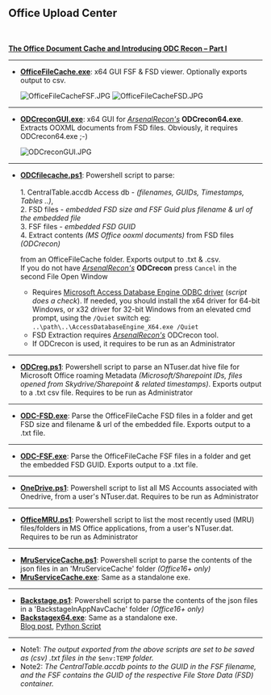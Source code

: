 
## Office Upload Center
<br>

 **[The Office Document Cache and Introducing ODC Recon – Part I ](https://arsenalrecon.com/2019/10/the-office-document-cache-and-introducing-odc-recon-part-i/)**
<br>
__________________________________________________________________________________________

  * **[OfficeFileCache.exe](https://github.com/kacos2000/Other/blob/master/OfficeFileCache/OfficeFileCache.exe)**: x64 GUI FSF & FSD viewer. Optionally exports output to csv.<br>
  
     ![OfficeFileCacheFSF.JPG](https://github.com/kacos2000/Other/blob/master/OfficeFileCache/OfficeFileCacheFSF.JPG)
     ![OfficeFileCacheFSD.JPG](https://github.com/kacos2000/Other/blob/master/OfficeFileCache/OfficeFileCacheFSD.JPG)

__________________________________________________________________________________________

  * **[ODCreconGUI.exe](https://github.com/kacos2000/Other/blob/master/OfficeFileCache/ODCreconGUI.exe)**: x64 GUI for *[ArsenalRecon's](https://arsenalrecon.com/)* **ODCrecon64.exe**. Extracts OOXML documents from FSD files. Obviously, it requires ODCrecon64.exe ;-)<br>
  
       ![ODCreconGUI.JPG](https://github.com/kacos2000/Other/blob/master/OfficeFileCache/ODCreconGUI.JPG)

__________________________________________________________________________________________

  * **[ODCfilecache.ps1](https://github.com/kacos2000/Other/blob/master/OfficeFileCache/ODCfilecache.ps1)**: Powershell script to parse: <br>  
             1. CentralTable.accdb Access db - *(filenames, GUIDs, Timestamps, Tables ..)*, <br>
             2. FSD files - *embedded FSD size and FSF Guid plus filename & url of the embedded file*<br>
             3. FSF files - *embedded FSD GUID* <br>
             4. Extract contents *(MS Office ooxml documents)* from FSD files *(ODCrecon)*<br>
    
    from an OfficeFileCache folder. Exports output to .txt & .csv.<br>
    If you do not have *[ArsenalRecon's](https://arsenalrecon.com/)* **ODCrecon** press `Cancel` in the second File Open Window <br>
     
     * Requires [Microsoft Access Database Engine ODBC driver](https://www.microsoft.com/en-us/download/details.aspx?id=54920) (*script does a check*). If needed, you should install the x64 driver for 64-bit Windows, or x32 driver for 32-bit Windows from an elevated cmd prompt, using the `/Quiet` switch eg:  `..\path\..\AccessDatabaseEngine_X64.exe /Quiet`<br>
     * FSD Extraction requires *[ArsenalRecon's](https://arsenalrecon.com/)* ODCrecon tool.<br>
     * If ODCrecon is used, it requires to be run as an Administrator<br>
__________________________________________________________________________________________

  * **[ODCreg.ps1](https://github.com/kacos2000/Other/blob/master/OfficeFileCache/ODCreg.ps1)**: Powershell script to parse an NTuser.dat hive file for Microsoft Office roaming Metadata *(Microsoft/Sharepoint IDs, files opened from Skydrive/Sharepoint & related timestamps)*. Exports output to a .txt csv file. Requires to be run as Administrator<br>
__________________________________________________________________________________________

  * **[ODC-FSD.exe](https://github.com/kacos2000/Other/blob/master/OfficeFileCache/ODC-FSD.exe)**: Parse the OfficeFileCache FSD files in a folder and get FSD size and filename & url of the embedded file. Exports output to a .txt file.<br>
__________________________________________________________________________________________

  * **[ODC-FSF.exe](https://github.com/kacos2000/Other/blob/master/OfficeFileCache/ODC-FSF.exe)**: Parse the OfficeFileCache FSF files in a folder and get the embedded FSD GUID. Exports output to a .txt file.<br>
__________________________________________________________________________________________

  * **[OneDrive.ps1](https://github.com/kacos2000/Other/blob/master/OfficeFileCache/OneDrive.ps1)**: Powershell script to list all MS Accounts associated with Onedrive, from a user's NTuser.dat. Requires to be run as Administrator<br>
__________________________________________________________________________________________

  * **[OfficeMRU.ps1](https://github.com/kacos2000/Other/blob/master/OfficeFileCache/OfficeMRU.ps1)**: Powershell script to list the most recently used (MRU) files/folders in MS Office applications, from a user's NTuser.dat. Requires to be run as Administrator<br>
__________________________________________________________________________________________

  * **[MruServiceCache.ps1](https://github.com/kacos2000/Other/blob/master/OfficeFileCache/MruServiceCache.ps1)**: Powershell script to parse the contents of the json files in an 'MruServiceCache' folder *(Office16+ only)*<br>
  * **[MruServiceCache.exe](https://github.com/kacos2000/Other/blob/master/OfficeFileCache/MruServiceCache.exe)**: Same as a standalone exe.<br>  
__________________________________________________________________________________________

  * **[Backstage.ps1](https://github.com/kacos2000/Other/blob/master/OfficeFileCache/Backstage.ps1)**: Powershell script to parse the contents of the json files in a 'BackstageInAppNavCache' folder *(Office16+ only)*<br>
   * **[Backstagex64.exe](https://github.com/kacos2000/Other/blob/master/OfficeFileCache/Backstagex64.exe)**: Same as a standalone exe.<br>
       [Blog post](http://www.learndfir.com/2018/10/18/daily-blog-510-office-2016-backstage-artifacts/), [Python Script](https://github.com/ArsenalRecon/BackstageParser)
   
__________________________________________________________________________________________

   - Note1: *The output exported from the above scripts are set to be saved as (csv) .txt files in the* `$env:TEMP` *folder.*
   - Note2: *The CentralTable.accdb points to the GUID in the FSF filename, and the FSF contains the GUID of the respective File Store Data (FSD) container.*
